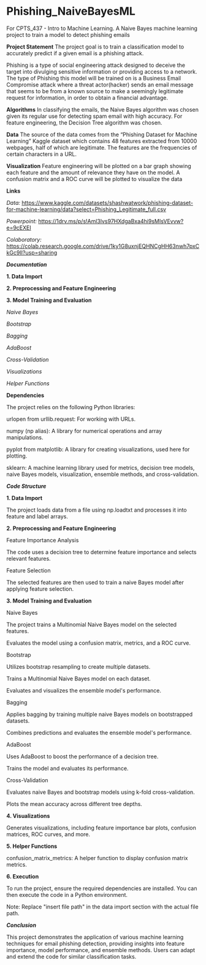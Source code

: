 # Phishing_NaiveBayesML
For CPTS_437 - Intro to Machine Learning. A Naive Bayes machine learning project to train a model to detect phishing emails

**Project Statement**
The project goal is to train a classification model to accurately predict if a given email is a phishing attack.

Phishing is a type of social engineering attack designed to deceive the target into divulging sensitive information or providing access to a network. The type of Phishing this model will be trained on is a Business Email Compromise attack where a threat actor(hacker) sends an email message that seems to be from a known source to make a seemingly legitimate request for information, in order to obtain a financial advantage.

**Algorithms**
In classifying the emails, the Naive Bayes algorithm was chosen given its regular use for detecting spam email with high accuracy. For feature engineering, the Decision Tree algorithm was chosen.

**Data**
The source of the data comes from the “Phishing Dataset for Machine Learning” Kaggle dataset which contains 48 features extracted from 10000 webpages, half of which are legitimate. The features are the frequencies of certain characters in a URL.

**Visualization**
Feature engineering will be plotted on a bar graph showing each feature and the amount of relevance they have on the model. A confusion matrix and a ROC curve will be plotted to visualize the data

**Links**

*Data:* https://www.kaggle.com/datasets/shashwatwork/phishing-dataset-for-machine-learning/data?select=Phishing_Legitimate_full.csv


*Powerpoint:* https://1drv.ms/p/s!Aml3lvs97HXdgaBxa4hi9sMIsVEvvw?e=9cEXEI


*Colaboratory:* https://colab.research.google.com/drive/1ky1G8uxnjEQHNCgHH63nwh7pxCkGc9II?usp=sharing

***Documentation***


**1. Data Import**

**2. Preprocessing and Feature Engineering**

**3. Model Training and Evaluation**

  *Naive Bayes*

  *Bootstrap*
  
  *Bagging*
  
  *AdaBoost*
  
  *Cross-Validation*
  
  *Visualizations*
  
  *Helper Functions*
  
**Dependencies**

The project relies on the following Python libraries:

urlopen from urllib.request: For working with URLs.

numpy (np alias): A library for numerical operations and array manipulations.

pyplot from matplotlib: A library for creating visualizations, used here for plotting.

sklearn: A machine learning library used for metrics, decision tree models, naive Bayes models, visualization, ensemble methods, and cross-validation.

***Code Structure***


**1. Data Import**

The project loads data from a file using np.loadtxt and processes it into feature and label arrays.

**2. Preprocessing and Feature Engineering**

Feature Importance Analysis

The code uses a decision tree to determine feature importance and selects relevant features.

Feature Selection

The selected features are then used to train a naive Bayes model after applying feature selection.

**3. Model Training and Evaluation**

Naive Bayes

The project trains a Multinomial Naive Bayes model on the selected features.

Evaluates the model using a confusion matrix, metrics, and a ROC curve.

Bootstrap

Utilizes bootstrap resampling to create multiple datasets.

Trains a Multinomial Naive Bayes model on each dataset.

Evaluates and visualizes the ensemble model's performance.

Bagging

Applies bagging by training multiple naive Bayes models on bootstrapped datasets.

Combines predictions and evaluates the ensemble model's performance.

AdaBoost

Uses AdaBoost to boost the performance of a decision tree.

Trains the model and evaluates its performance.

Cross-Validation

Evaluates naive Bayes and bootstrap models using k-fold cross-validation.

Plots the mean accuracy across different tree depths.

**4. Visualizations**

Generates visualizations, including feature importance bar plots, confusion matrices, ROC curves, and more.

**5. Helper Functions**

confusion_matrix_metrics: A helper function to display confusion matrix metrics.

**6. Execution**

To run the project, ensure the required dependencies are installed. You can then execute the code in a Python environment.

Note: Replace "insert file path" in the data import section with the actual file path.

***Conclusion***

This project demonstrates the application of various machine learning techniques for email phishing detection, providing insights into feature importance, model performance, and ensemble methods. Users can adapt and extend the code for similar classification tasks.
